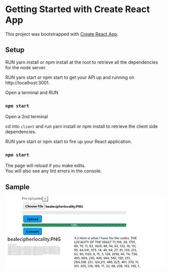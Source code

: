 # Getting Started with Create React App

This project was bootstrapped with [Create React App](https://github.com/facebook/create-react-app).

## Setup

RUN yarn install or npm install at the root to retrieve all the dependencies for the node server. 

RUN yarn start or npm start to get your API up and running on http://localhost:3001.

Open a terminal and RUN
### `npm start`

Open a 2nd terminal
 
 cd into `client` and run yarn install or npm install to retrieve the client side dependencies.
 

 RUN yarn start or npm start to fire up your React application.

### `npm start`


The page will reload if you make edits.\
You will also see any lint errors in the console.

## Sample

![](images/sampleImage.png)
